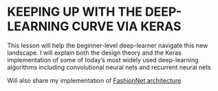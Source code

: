 # KEEPING UP WITH THE DEEP-LEARNING CURVE VIA KERAS



This lesson will help the beginner-level deep-learner navigate this new landscape. I will explain both the design theory and the Keras implementation of some of today’s most widely used deep-learning algorithms including convolutional neural nets and recurrent neural nets


Will also share my implementation of [FashionNet architecture](https://github.com/julialintern/fashionNet/tree/master/lintern_functionalApi)
